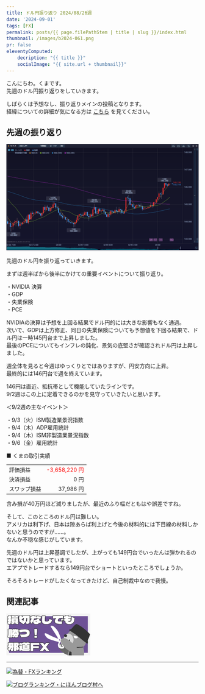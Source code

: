 ```yaml
---
title: ドル円振り返り 2024/08/26週
date: '2024-09-01'
tags: [FX]
permalink: posts/{{ page.filePathStem | title | slug }}/index.html
thumbnail: /images/b2024-061.png
pr: false
eleventyComputed:
    decription: "{{ title }}"
    socialImage: "{{ site.url + thumbnail}}"
---
```


こんにちわ。くまです。<br/>
先週のドル円振り返りをしていきます。

しばらくは予想なし、振り返りメインの投稿となります。<br/>
経緯についての詳細が気になる方は <a href="/posts/posts2024-056/">こちら</a> を見てください。

## 先週の振り返り

![](/images/b2024-061-01.png)

先週のドル円を振り返っていきます。

まずは週半ばから後半にかけての重要イベントについて振り返り。

・NVIDIA 決算<br/>
・GDP<br/>
・失業保険<br/>
・PCE<br/>

NVIDIAの決算は予想を上回る結果でドル円的には大きな影響もなく通過。<br/>
次いで、GDPは上方修正、同日の失業保険についても予想値を下回る結果で、ドル円は一時145円台まで上昇しました。<br/>
最後のPCEについてもインフレの鈍化、景気の底堅さが確認されドル円は上昇しました。

週全体を見ると今週はゆっくりとではありますが、円安方向に上昇。<br/>
最終的には146円台で週を終えています。

146円は直近、抵抗帯として機能していたラインです。<br/>
9/2週はこの上に定着できるのかを見守っていきたいと思います。

＜9/2週の主なイベント＞

・9/3（火）ISM製造業景況指数<br/>
・9/4（木）ADP雇用統計<br/>
・9/4（木）ISM非製造業景況指数<br/>
・9/6（金）雇用統計

■ くまの取引実績

<table style="min-width:18rem">
<tr>
    <td>評価損益</td>
    <td style="text-align:right; color:red;">-3,658,220 円</td>
</tr>
<tr><td>決済損益</td><td style="text-align:right">0 円</tr></tr>
<tr><td>スワップ損益</td><td style="text-align:right"> 37,986 円 </td></tr>
</table>

含み損が40万円ほど減りましたが、最近のふり幅だともはや誤差ですね。

そして、このところのドル円は難しい。<br/>
アメリカは利下げ、日本は隙あらば利上げと今後の材料的には下目線の材料しかないと思うのですが……。<br/>
なんか不穏な感じがしています。

先週のドル円は上昇基調でしたが、上がっても149円台でいったんは弾かれるのではないかと思っています。<br/>
エアプでトレードするなら149円台でショートといったところでしょうか。

そろそろトレードがしたくなってきたけど、自己制裁中なので我慢。




## 関連記事

<a class="internal-link" href="/posts/posts2024-036/">
    <img src="/images/b2024-036.png">
</a>

<br/>
<hr/>


<a href="https://blog.with2.net/link/?id=2111205&cid=1532" title="為替・FXランキング"><img alt="為替・FXランキング" width="110" height="31" src="https://blog.with2.net/img/banner/c/banner_1/br_c_1532_1.gif"></a>

<a href="https://blogmura.com/ranking/in?p_cid=11188911" target="_blank"><img src="https://b.blogmura.com/88_31.gif" width="88" height="31" border="0" alt="ブログランキング・にほんブログ村へ" /></a>


<style>
.internal-link {
    img { width: 220px; }
}
</style>